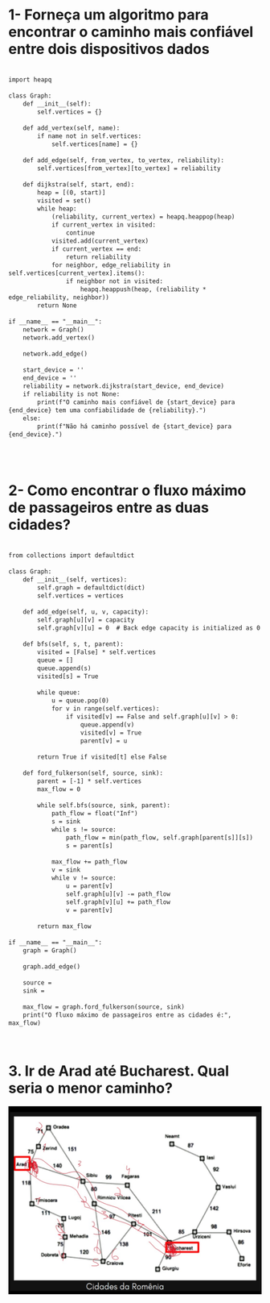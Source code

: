   <h1>1- Forneça um algoritmo para encontrar o caminho mais
confiável entre dois dispositivos dados

</h1>

   <pre> <code>
import heapq

class Graph:
    def __init__(self):
        self.vertices = {}

    def add_vertex(self, name):
        if name not in self.vertices:
            self.vertices[name] = {}

    def add_edge(self, from_vertex, to_vertex, reliability):
        self.vertices[from_vertex][to_vertex] = reliability

    def dijkstra(self, start, end):
        heap = [(0, start)]
        visited = set()
        while heap:
            (reliability, current_vertex) = heapq.heappop(heap)
            if current_vertex in visited:
                continue
            visited.add(current_vertex)
            if current_vertex == end:
                return reliability
            for neighbor, edge_reliability in self.vertices[current_vertex].items():
                if neighbor not in visited:
                    heapq.heappush(heap, (reliability * edge_reliability, neighbor))
        return None

if __name__ == "__main__":
    network = Graph()
    network.add_vertex()

    network.add_edge()  

    start_device = ''
    end_device = ''
    reliability = network.dijkstra(start_device, end_device)
    if reliability is not None:
        print(f"O caminho mais confiável de {start_device} para {end_device} tem uma confiabilidade de {reliability}.")
    else:
        print(f"Não há caminho possível de {start_device} para {end_device}.")


    </code> </pre>

  <h1>2- Como encontrar o fluxo máximo de passageiros entre as duas cidades?</h1>

  <pre><code>
from collections import defaultdict

class Graph:
    def __init__(self, vertices):
        self.graph = defaultdict(dict)
        self.vertices = vertices

    def add_edge(self, u, v, capacity):
        self.graph[u][v] = capacity
        self.graph[v][u] = 0  # Back edge capacity is initialized as 0

    def bfs(self, s, t, parent):
        visited = [False] * self.vertices
        queue = []
        queue.append(s)
        visited[s] = True

        while queue:
            u = queue.pop(0)
            for v in range(self.vertices):
                if visited[v] == False and self.graph[u][v] > 0:
                    queue.append(v)
                    visited[v] = True
                    parent[v] = u

        return True if visited[t] else False

    def ford_fulkerson(self, source, sink):
        parent = [-1] * self.vertices
        max_flow = 0

        while self.bfs(source, sink, parent):
            path_flow = float("Inf")
            s = sink
            while s != source:
                path_flow = min(path_flow, self.graph[parent[s]][s])
                s = parent[s]

            max_flow += path_flow
            v = sink
            while v != source:
                u = parent[v]
                self.graph[u][v] -= path_flow
                self.graph[v][u] += path_flow
                v = parent[v]

        return max_flow

if __name__ == "__main__":
    graph = Graph()  

    graph.add_edge()

    source = 
    sink = 

    max_flow = graph.ford_fulkerson(source, sink)
    print("O fluxo máximo de passageiros entre as cidades é:", max_flow)

    </code></pre>

  <h1>3. Ir de Arad até Bucharest. Qual seria o menor caminho?</h1>

  <img src="https://github.com/Luann8/levantamento-ESTRUTURA-DE-DADOS-Aula-Caio-UV-aula-1/blob/main/3.jpg" alt="imagem">
</body>
